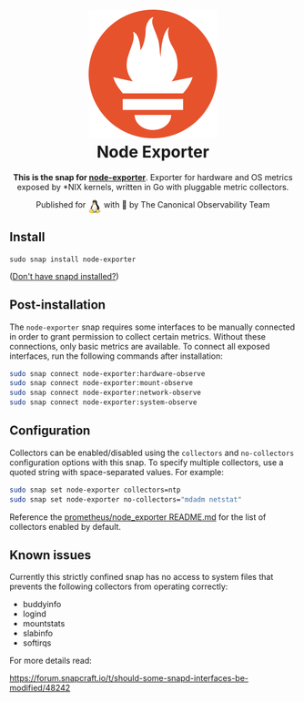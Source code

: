 <h1 align="center">
  <img src="logo.svg?raw=true" alt="Node Exporter">
  <br />
  Node Exporter
</h1>

<p align="center"><b>This is the snap for <a href="https://github.com/prometheus/node_exporter">node-exporter</a></b>. Exporter for hardware and OS metrics exposed by *NIX kernels, written in Go with pluggable metric collectors.</p>

<!-- Uncomment and modify this when you are provided a build status badge
<p align="center">
<a href="https://snapcraft.io/my-snap-name">
  <img alt="enpass" src="https://snapcraft.io/my-snap-name/badge.svg" />
</a>
<a href="https://snapcraft.io/my-snap-name">
  <img alt="enpass" src="https://snapcraft.io/my-snap-name/trending.svg?name=0" />
</a>
</p>
-->

<!-- Uncomment and modify this when you have a screenshot
![my-snap-name](screenshot.png?raw=true "my-snap-name")
-->

<p align="center">Published for <img src="https://raw.githubusercontent.com/anythingcodes/slack-emoji-for-techies/gh-pages/emoji/tux.png" align="top" width="24" /> with 💝 by The Canonical Observability Team</p>

## Install

    sudo snap install node-exporter

<!-- Uncomment and modify this when your snap is available on the store
[![Get it from the Snap Store](https://snapcraft.io/static/images/badges/en/snap-store-white.svg)](https://snapcraft.io/my-snap-name)
-->

([Don't have snapd installed?](https://snapcraft.io/docs/core/install))


## Post-installation

The `node-exporter` snap requires some interfaces to be manually connected in order to grant permission to collect certain metrics. Without these connections, only basic metrics are available. To connect all exposed interfaces, run the following commands after installation:

```bash
sudo snap connect node-exporter:hardware-observe
sudo snap connect node-exporter:mount-observe
sudo snap connect node-exporter:network-observe
sudo snap connect node-exporter:system-observe
```

## Configuration

Collectors can be enabled/disabled using the `collectors` and `no-collectors` configuration options with this snap. To specify multiple collectors, use a quoted string with space-separated values. For example:

```bash
sudo snap set node-exporter collectors=ntp
sudo snap set node-exporter no-collectors="mdadm netstat"
```

Reference the [prometheus/node_exporter README.md](https://github.com/prometheus/node_exporter/blob/master/README.md#collectors) for the list of collectors enabled by default.


## Known issues

Currently this strictly confined snap has no access to system files that prevents the following collectors from operating correctly:

- buddyinfo
- logind
- mountstats
- slabinfo
- softirqs

For more details read:

https://forum.snapcraft.io/t/should-some-snapd-interfaces-be-modified/48242